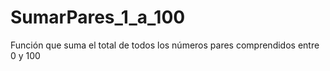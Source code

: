 # SumarPares_1_a_100
Función que suma el total de todos los números pares comprendidos entre 0 y 100 
